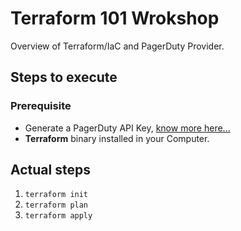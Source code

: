 # Terraform 101 Wrokshop

Overview of Terraform/IaC and PagerDuty Provider.


## Steps to execute

### Prerequisite

* Generate a PagerDuty API Key, [know more here...](https://developer.pagerduty.com/docs/ZG9jOjExMDI5NTUx-authentication)
* **Terraform** binary installed in your Computer.

## Actual steps

1. `terraform init`
2. `terraform plan`
3. `terraform apply`
